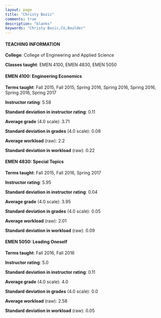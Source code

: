 ```yaml
---
layout: page
title: "Christy Bozic" 
comments: true
description: "blanks"
keywords: "Christy Bozic,CU,Boulder"
---
```

<head>
<script src="https://ajax.googleapis.com/ajax/libs/jquery/2.1.3/jquery.min.js"></script>
<script src="https://dl.dropboxusercontent.com/s/pc42nxpaw1ea4o9/highcharts.js?dl=0"></script>
<!-- <script src="../assets/js/highcharts.js"></script> -->
<style type="text/css">@font-face {
	font-family: "Bebas Neue";
	src: url(https://www.filehosting.org/file/details/544349/BebasNeue Regular.otf) format("opentype");
	}
	h1.Bebas { 
		font-family: "Bebas Neue", Verdana, Tahoma;
	}
</style>
</head>
	   
#### TEACHING INFORMATION

**College**: College of Engineering and Applied Science

**Classes taught**: EMEN 4100, EMEN 4830, EMEN 5050

#### EMEN 4100: Engineering Economics

**Terms taught**: Fall 2015, Fall 2015, Spring 2016, Spring 2016, Spring 2016, Spring 2016, Spring 2017

**Instructor rating**: 5.58

**Standard deviation in instructor rating**: 0.11

**Average grade** (4.0 scale): 3.71

**Standard deviation in grades** (4.0 scale): 0.08

**Average workload** (raw): 2.2

**Standard deviation in workload** (raw): 0.22

#### EMEN 4830: Special Topics

**Terms taught**: Fall 2015, Fall 2016, Spring 2017

**Instructor rating**: 5.95

**Standard deviation in instructor rating**: 0.04

**Average grade** (4.0 scale): 3.95

**Standard deviation in grades** (4.0 scale): 0.05

**Average workload** (raw): 2.01

**Standard deviation in workload** (raw): 0.09

#### EMEN 5050: Leading Oneself

**Terms taught**: Fall 2016, Fall 2016

**Instructor rating**: 5.0

**Standard deviation in instructor rating**: 0.11

**Average grade** (4.0 scale): 4.0

**Standard deviation in grades** (4.0 scale): 0.0

**Average workload** (raw): 2.58

**Standard deviation in workload** (raw): 0.05

